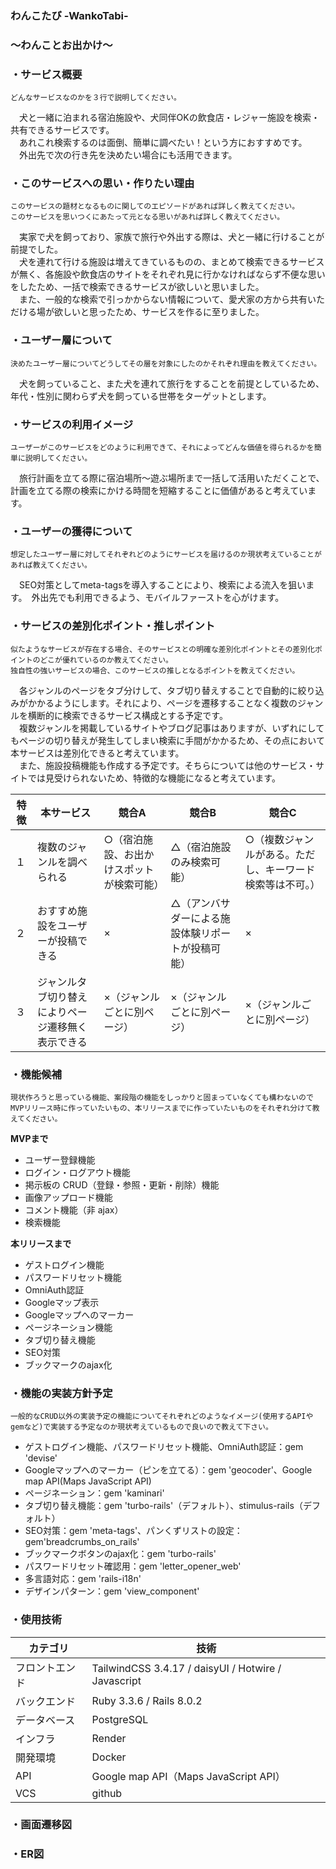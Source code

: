 ### わんこたび -WankoTabi-
### 〜わんことお出かけ〜


### ・サービス概要
`どんなサービスなのかを３行で説明してください。`

　犬と一緒に泊まれる宿泊施設や、犬同伴OKの飲食店・レジャー施設を検索・共有できるサービスです。<br>
　あれこれ検索するのは面倒、簡単に調べたい！という方におすすめです。<br>
　外出先で次の行き先を決めたい場合にも活用できます。

### ・このサービスへの思い・作りたい理由
`このサービスの題材となるものに関してのエピソードがあれば詳しく教えてください。`<br>
`このサービスを思いつくにあたって元となる思いがあれば詳しく教えてください。`

　実家で犬を飼っており、家族で旅行や外出する際は、犬と一緒に行けることが前提でした。<br>
　犬を連れて行ける施設は増えてきているものの、まとめて検索できるサービスが無く、各施設や飲食店のサイトをそれぞれ見に行かなければならず不便な思いをしたため、一括で検索できるサービスが欲しいと思いました。<br>
　また、一般的な検索で引っかからない情報について、愛犬家の方から共有いただける場が欲しいと思ったため、サービスを作るに至りました。

### ・ユーザー層について
`決めたユーザー層についてどうしてその層を対象にしたのかそれぞれ理由を教えてください。`

　犬を飼っていること、また犬を連れて旅行をすることを前提としているため、年代・性別に関わらず犬を飼っている世帯をターゲットとします。

### ・サービスの利用イメージ
`ユーザーがこのサービスをどのように利用できて、それによってどんな価値を得られるかを簡単に説明してください。`

　旅行計画を立てる際に宿泊場所〜遊ぶ場所まで一括して活用いただくことで、計画を立てる際の検索にかける時間を短縮することに価値があると考えています。

### ・ユーザーの獲得について
`想定したユーザー層に対してそれぞれどのようにサービスを届けるのか現状考えていることがあれば教えてください。`

　SEO対策としてmeta-tagsを導入することにより、検索による流入を狙います。　外出先でも利用できるよう、モバイルファーストを心がけます。

### ・サービスの差別化ポイント・推しポイント
`似たようなサービスが存在する場合、そのサービスとの明確な差別化ポイントとその差別化ポイントのどこが優れているのか教えてください。`<br>
`独自性の強いサービスの場合、このサービスの推しとなるポイントを教えてください。`

　各ジャンルのページをタブ分けして、タブ切り替えすることで自動的に絞り込みがかかるようにします。それにより、ページを遷移することなく複数のジャンルを横断的に検索できるサービス構成とする予定です。<br>
　複数ジャンルを掲載しているサイトやブログ記事はありますが、いずれにしてもページの切り替えが発生してしまい検索に手間がかかるため、その点において本サービスは差別化できると考えています。<br>
　また、施設投稿機能も作成する予定です。そちらについては他のサービス・サイトでは見受けられないため、特徴的な機能になると考えています。

|特徴|本サービス|競合A|競合B|競合C|
|---|--------|-----|-----|-----|
|１|複数のジャンルを調べられる|○（宿泊施設、お出かけスポットが検索可能）|△（宿泊施設のみ検索可能）|○（複数ジャンルがある。ただし、キーワード検索等は不可。）|
|２|おすすめ施設をユーザーが投稿できる|×|△（アンバサダーによる施設体験リポートが投稿可能）|×|
|３|ジャンルタブ切り替えによりページ遷移無く表示できる|×（ジャンルごとに別ページ）|×（ジャンルごとに別ページ）|×（ジャンルごとに別ページ）|


### ・機能候補
`現状作ろうと思っている機能、案段階の機能をしっかりと固まっていなくても構わないのでMVPリリース時に作っていたいもの、本リリースまでに作っていたいものをそれぞれ分けて教えてください。`

**MVPまで**<br>
- ユーザー登録機能
- ログイン・ログアウト機能
- 掲示板の CRUD（登録・参照・更新・削除）機能
- 画像アップロード機能
- コメント機能（非 ajax）
- 検索機能

**本リリースまで**<br>
- ゲストログイン機能
- パスワードリセット機能
- OmniAuth認証
- Googleマップ表示
- Googleマップへのマーカー
- ページネーション機能
- タブ切り替え機能
- SEO対策
- ブックマークのajax化

### ・機能の実装方針予定
`一般的なCRUD以外の実装予定の機能についてそれぞれどのようなイメージ(使用するAPIやgemなど)で実装する予定なのか現状考えているもので良いので教えて下さい。`

- ゲストログイン機能、パスワードリセット機能、OmniAuth認証：gem 'devise'
- Googleマップへのマーカー（ピンを立てる）：gem 'geocoder'、Google map API(Maps JavaScript API)
- ページネーション：gem 'kaminari'
- タブ切り替え機能：gem 'turbo-rails'（デフォルト）、stimulus-rails（デフォルト）
- SEO対策：gem 'meta-tags'、パンくずリストの設定：gem'breadcrumbs_on_rails'
- ブックマークボタンのajax化：gem 'turbo-rails'
- パスワードリセット確認用：gem 'letter_opener_web'
- 多言語対応：gem 'rails-i18n'
- デザインパターン：gem 'view_component'

### ・使用技術

| カテゴリ | 技術 |
| ---- | ---- |
| フロントエンド | TailwindCSS 3.4.17 / daisyUI / Hotwire / Javascript|
| バックエンド | Ruby 3.3.6 / Rails 8.0.2|
| データベース | PostgreSQL|
| インフラ | Render|
| 開発環境 | Docker|
| API | Google map API（Maps JavaScript API）|
| VCS | github|

### ・画面遷移図

### ・ER図
